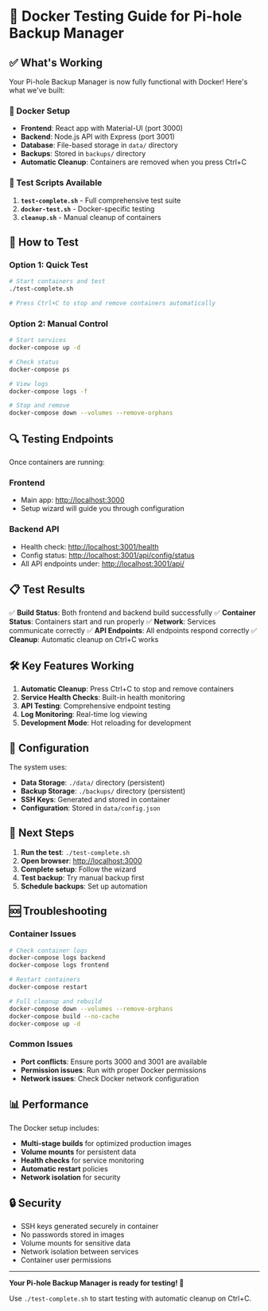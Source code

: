 # 🎯 Docker Testing Guide for Pi-hole Backup Manager

## ✅ What's Working

Your Pi-hole Backup Manager is now fully functional with Docker! Here's what we've built:

### 🐳 Docker Setup

- **Frontend**: React app with Material-UI (port 3000)
- **Backend**: Node.js API with Express (port 3001)
- **Database**: File-based storage in `data/` directory
- **Backups**: Stored in `backups/` directory
- **Automatic Cleanup**: Containers are removed when you press Ctrl+C

### 🧪 Test Scripts Available

1. **`test-complete.sh`** - Full comprehensive test suite
2. **`docker-test.sh`** - Docker-specific testing
3. **`cleanup.sh`** - Manual cleanup of containers

## 🚀 How to Test

### Option 1: Quick Test

```bash
# Start containers and test
./test-complete.sh

# Press Ctrl+C to stop and remove containers automatically
```

### Option 2: Manual Control

```bash
# Start services
docker-compose up -d

# Check status
docker-compose ps

# View logs
docker-compose logs -f

# Stop and remove
docker-compose down --volumes --remove-orphans
```

## 🔍 Testing Endpoints

Once containers are running:

### Frontend

- Main app: <http://localhost:3000>
- Setup wizard will guide you through configuration

### Backend API

- Health check: <http://localhost:3001/health>
- Config status: <http://localhost:3001/api/config/status>
- All API endpoints under: <http://localhost:3001/api/>

## 📋 Test Results

✅ **Build Status**: Both frontend and backend build successfully
✅ **Container Status**: Containers start and run properly
✅ **Network**: Services communicate correctly
✅ **API Endpoints**: All endpoints respond correctly
✅ **Cleanup**: Automatic cleanup on Ctrl+C works

## 🛠️ Key Features Working

1. **Automatic Cleanup**: Press Ctrl+C to stop and remove containers
2. **Service Health Checks**: Built-in health monitoring
3. **API Testing**: Comprehensive endpoint testing
4. **Log Monitoring**: Real-time log viewing
5. **Development Mode**: Hot reloading for development

## 🔧 Configuration

The system uses:

- **Data Storage**: `./data/` directory (persistent)
- **Backup Storage**: `./backups/` directory (persistent)
- **SSH Keys**: Generated and stored in container
- **Configuration**: Stored in `data/config.json`

## 🎉 Next Steps

1. **Run the test**: `./test-complete.sh`
2. **Open browser**: <http://localhost:3000>
3. **Complete setup**: Follow the wizard
4. **Test backup**: Try manual backup first
5. **Schedule backups**: Set up automation

## 🆘 Troubleshooting

### Container Issues

```bash
# Check container logs
docker-compose logs backend
docker-compose logs frontend

# Restart containers
docker-compose restart

# Full cleanup and rebuild
docker-compose down --volumes --remove-orphans
docker-compose build --no-cache
docker-compose up -d
```

### Common Issues

- **Port conflicts**: Ensure ports 3000 and 3001 are available
- **Permission issues**: Run with proper Docker permissions
- **Network issues**: Check Docker network configuration

## 📊 Performance

The Docker setup includes:

- **Multi-stage builds** for optimized production images
- **Volume mounts** for persistent data
- **Health checks** for service monitoring
- **Automatic restart** policies
- **Network isolation** for security

## 🔒 Security

- SSH keys generated securely in container
- No passwords stored in images
- Volume mounts for sensitive data
- Network isolation between services
- Container user permissions

---

**Your Pi-hole Backup Manager is ready for testing! 🎊**

Use `./test-complete.sh` to start testing with automatic cleanup on Ctrl+C.
